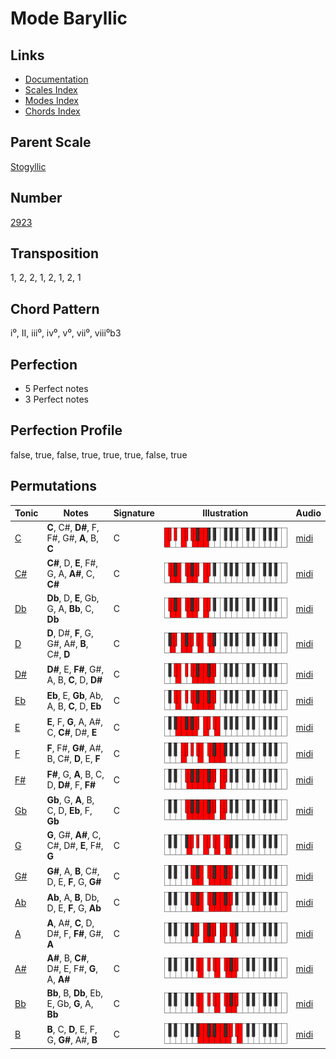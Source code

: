# Mode Baryllic

## Links

- [Documentation](README.md)
- [Scales Index](Scales.md)
- [Modes Index](Modes.md)
- [Chords Index](Chords.md)

## Parent Scale

[Stogyllic](ScaleStogyllic.md)

## Number

[2923](https://ianring.com/musictheory/scales/2923)

## Transposition

1, 2, 2, 1, 2, 1, 2, 1

## Chord Pattern

i⁰, II, iii⁰, iv⁰, v⁰, vii⁰, viii⁰b3

## Perfection

- 5 Perfect notes
- 3 Perfect notes

## Perfection Profile

false, true, false, true, true, true, false, true

## Permutations

| Tonic | Notes | Signature | Illustration | Audio |
|-------|-------|-----------|--------------|-------|
| [C](ModeCNaturalBaryllic.md) | **C**, C#, **D#**, F, F#, G#, **A**, B, **C** | C | ![CNaturalBaryllic](ModeCNaturalBaryllic.png) | [midi](https://github.com/edipermadi/music/blob/main/docs/ModeCNaturalBaryllic.mid?raw=true) |
| [C#](ModeCSharpBaryllic.md) | **C#**, D, **E**, F#, G, A, **A#**, C, **C#** | C | ![CSharpBaryllic](ModeCSharpBaryllic.png) | [midi](https://github.com/edipermadi/music/blob/main/docs/ModeCSharpBaryllic.mid?raw=true) |
| [Db](ModeDFlatBaryllic.md) | **Db**, D, **E**, Gb, G, A, **Bb**, C, **Db** | C | ![DFlatBaryllic](ModeDFlatBaryllic.png) | [midi](https://github.com/edipermadi/music/blob/main/docs/ModeDFlatBaryllic.mid?raw=true) |
| [D](ModeDNaturalBaryllic.md) | **D**, D#, **F**, G, G#, A#, **B**, C#, **D** | C | ![DNaturalBaryllic](ModeDNaturalBaryllic.png) | [midi](https://github.com/edipermadi/music/blob/main/docs/ModeDNaturalBaryllic.mid?raw=true) |
| [D#](ModeDSharpBaryllic.md) | **D#**, E, **F#**, G#, A, B, **C**, D, **D#** | C | ![DSharpBaryllic](ModeDSharpBaryllic.png) | [midi](https://github.com/edipermadi/music/blob/main/docs/ModeDSharpBaryllic.mid?raw=true) |
| [Eb](ModeEFlatBaryllic.md) | **Eb**, E, **Gb**, Ab, A, B, **C**, D, **Eb** | C | ![EFlatBaryllic](ModeEFlatBaryllic.png) | [midi](https://github.com/edipermadi/music/blob/main/docs/ModeEFlatBaryllic.mid?raw=true) |
| [E](ModeENaturalBaryllic.md) | **E**, F, **G**, A, A#, C, **C#**, D#, **E** | C | ![ENaturalBaryllic](ModeENaturalBaryllic.png) | [midi](https://github.com/edipermadi/music/blob/main/docs/ModeENaturalBaryllic.mid?raw=true) |
| [F](ModeFNaturalBaryllic.md) | **F**, F#, **G#**, A#, B, C#, **D**, E, **F** | C | ![FNaturalBaryllic](ModeFNaturalBaryllic.png) | [midi](https://github.com/edipermadi/music/blob/main/docs/ModeFNaturalBaryllic.mid?raw=true) |
| [F#](ModeFSharpBaryllic.md) | **F#**, G, **A**, B, C, D, **D#**, F, **F#** | C | ![FSharpBaryllic](ModeFSharpBaryllic.png) | [midi](https://github.com/edipermadi/music/blob/main/docs/ModeFSharpBaryllic.mid?raw=true) |
| [Gb](ModeGFlatBaryllic.md) | **Gb**, G, **A**, B, C, D, **Eb**, F, **Gb** | C | ![GFlatBaryllic](ModeGFlatBaryllic.png) | [midi](https://github.com/edipermadi/music/blob/main/docs/ModeGFlatBaryllic.mid?raw=true) |
| [G](ModeGNaturalBaryllic.md) | **G**, G#, **A#**, C, C#, D#, **E**, F#, **G** | C | ![GNaturalBaryllic](ModeGNaturalBaryllic.png) | [midi](https://github.com/edipermadi/music/blob/main/docs/ModeGNaturalBaryllic.mid?raw=true) |
| [G#](ModeGSharpBaryllic.md) | **G#**, A, **B**, C#, D, E, **F**, G, **G#** | C | ![GSharpBaryllic](ModeGSharpBaryllic.png) | [midi](https://github.com/edipermadi/music/blob/main/docs/ModeGSharpBaryllic.mid?raw=true) |
| [Ab](ModeAFlatBaryllic.md) | **Ab**, A, **B**, Db, D, E, **F**, G, **Ab** | C | ![AFlatBaryllic](ModeAFlatBaryllic.png) | [midi](https://github.com/edipermadi/music/blob/main/docs/ModeAFlatBaryllic.mid?raw=true) |
| [A](ModeANaturalBaryllic.md) | **A**, A#, **C**, D, D#, F, **F#**, G#, **A** | C | ![ANaturalBaryllic](ModeANaturalBaryllic.png) | [midi](https://github.com/edipermadi/music/blob/main/docs/ModeANaturalBaryllic.mid?raw=true) |
| [A#](ModeASharpBaryllic.md) | **A#**, B, **C#**, D#, E, F#, **G**, A, **A#** | C | ![ASharpBaryllic](ModeASharpBaryllic.png) | [midi](https://github.com/edipermadi/music/blob/main/docs/ModeASharpBaryllic.mid?raw=true) |
| [Bb](ModeBFlatBaryllic.md) | **Bb**, B, **Db**, Eb, E, Gb, **G**, A, **Bb** | C | ![BFlatBaryllic](ModeBFlatBaryllic.png) | [midi](https://github.com/edipermadi/music/blob/main/docs/ModeBFlatBaryllic.mid?raw=true) |
| [B](ModeBNaturalBaryllic.md) | **B**, C, **D**, E, F, G, **G#**, A#, **B** | C | ![BNaturalBaryllic](ModeBNaturalBaryllic.png) | [midi](https://github.com/edipermadi/music/blob/main/docs/ModeBNaturalBaryllic.mid?raw=true) |
